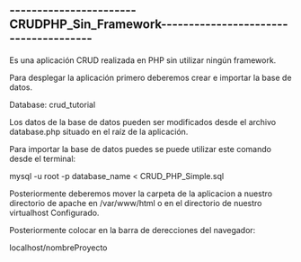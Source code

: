 -----------------------CRUDPHP_Sin_Framework--------------------------------------
-----------------------------------------------------------------------------------------

Es una aplicación CRUD realizada en PHP sin utilizar ningún framework.

Para desplegar la aplicación primero deberemos crear e importar la base de datos.

Database: crud_tutorial

Los datos de la base de datos pueden ser modificados desde el archivo database.php situado en el raíz de la aplicación.

Para importar la base de datos puedes se puede utilizar este comando desde el terminal:

mysql -u root -p database_name < CRUD_PHP_Simple.sql

Posteriormente deberemos mover la carpeta de la aplicacion a nuestro directorio de apache en /var/www/html o en el directorio de nuestro virtualhost Configurado.

Posteriormente colocar en la barra de derecciones del navegador:

localhost/nombreProyecto
